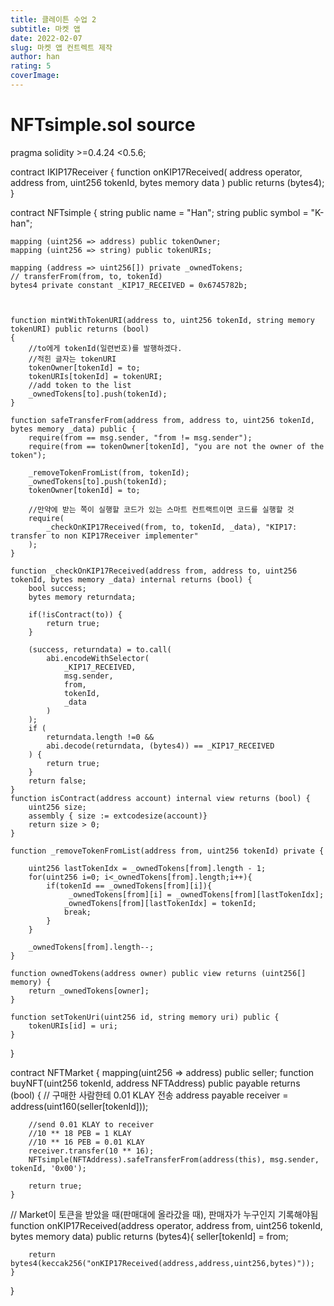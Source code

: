 ```yaml
---
title: 클레이튼 수업 2
subtitle: 마켓 앱
date: 2022-02-07
slug: 마켓 앱 컨트렉트 제작
author: han
rating: 5
coverImage: 
---
```


# NFTsimple.sol source

pragma solidity >=0.4.24 <0.5.6; 

contract IKIP17Receiver {
    function onKIP17Received(
        address operator,
        address from,
        uint256 tokenId,
        bytes memory data
    ) public returns (bytes4);
}

contract NFTsimple {
    string public name = "Han";
    string public symbol = "K-han";

    mapping (uint256 => address) public tokenOwner;
    mapping (uint256 => string) public tokenURIs;

    mapping (address => uint256[]) private _ownedTokens;
    // transferFrom(from, to, tokenId)
    bytes4 private constant _KIP17_RECEIVED = 0x6745782b;



    function mintWithTokenURI(address to, uint256 tokenId, string memory tokenURI) public returns (bool)
    {
        //to에게 tokenId(일련번호)를 발행하겠다.
        //적힌 글자는 tokenURI
        tokenOwner[tokenId] = to;
        tokenURIs[tokenId] = tokenURI;
        //add token to the list
        _ownedTokens[to].push(tokenId);
    }

    function safeTransferFrom(address from, address to, uint256 tokenId, bytes memory _data) public {
        require(from == msg.sender, "from != msg.sender");
        require(from == tokenOwner[tokenId], "you are not the owner of the token");

        _removeTokenFromList(from, tokenId);
        _ownedTokens[to].push(tokenId);
        tokenOwner[tokenId] = to;

        //만약에 받는 쪽이 실행할 코드가 있는 스마트 컨트랙트이면 코드를 실행할 것
        require(
            _checkOnKIP17Received(from, to, tokenId, _data), "KIP17: transfer to non KIP17Receiver implementer"
        );
    }
    
    function _checkOnKIP17Received(address from, address to, uint256 tokenId, bytes memory _data) internal returns (bool) {
        bool success;
        bytes memory returndata;

        if(!isContract(to)) {
            return true;
        }

        (success, returndata) = to.call(
            abi.encodeWithSelector(
                _KIP17_RECEIVED,
                msg.sender,
                from,
                tokenId,
                _data
            )
        );
        if (
            returndata.length !=0 &&
            abi.decode(returndata, (bytes4)) == _KIP17_RECEIVED
        ) {
            return true;
        }
        return false;
    }
    function isContract(address account) internal view returns (bool) {
        uint256 size;
        assembly { size := extcodesize(account)}
        return size > 0;
    }

    function _removeTokenFromList(address from, uint256 tokenId) private {

        uint256 lastTokenIdx = _ownedTokens[from].length - 1;
        for(uint256 i=0; i<_ownedTokens[from].length;i++){
            if(tokenId == _ownedTokens[from][i]){
                 _ownedTokens[from][i] = _ownedTokens[from][lastTokenIdx];
                _ownedTokens[from][lastTokenIdx] = tokenId;
                break;
            }
        }

        _ownedTokens[from].length--;
    }

    function ownedTokens(address owner) public view returns (uint256[] memory) {
        return _ownedTokens[owner];
    }

    function setTokenUri(uint256 id, string memory uri) public {
        tokenURIs[id] = uri;
    }
}

contract NFTMarket {
    mapping(uint256 => address) public seller;
    function buyNFT(uint256 tokenId, address NFTAddress) public payable returns (bool) {
        // 구매한 사람한테 0.01 KLAY 전송
        address payable receiver = address(uint160(seller[tokenId]));

        //send 0.01 KLAY to receiver
        //10 ** 18 PEB = 1 KLAY
        //10 ** 16 PEB = 0.01 KLAY
        receiver.transfer(10 ** 16);
        NFTsimple(NFTAddress).safeTransferFrom(address(this), msg.sender, tokenId, '0x00');

        return true;
    }
// Market이 토큰을 받았을 때(판매대에 올라갔을 때), 판매자가 누구인지 기록해야됨
    function onKIP17Received(address operator, address from, uint256 tokenId, bytes memory data) public returns (bytes4){
        seller[tokenId] = from;

        return bytes4(keccak256("onKIP17Received(address,address,uint256,bytes)"));
    }
}